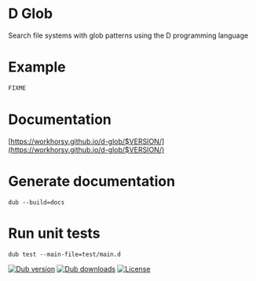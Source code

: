 # D Glob
Search file systems with glob patterns using the D programming language

# Example

```d
FIXME

```

# Documentation

[https://workhorsy.github.io/d-glob/$VERSION/](https://workhorsy.github.io/d-glob/$VERSION/)

# Generate documentation

```
dub --build=docs
```

# Run unit tests

```
dub test --main-file=test/main.d
```

[![Dub version](https://img.shields.io/dub/v/d-glob.svg)](https://code.dlang.org/packages/d-glob)
[![Dub downloads](https://img.shields.io/dub/dt/d-glob.svg)](https://code.dlang.org/packages/d-glob)
[![License](https://img.shields.io/badge/license-BSL_1.0-blue.svg)](https://raw.githubusercontent.com/workhorsy/d-glob/master/LICENSE)